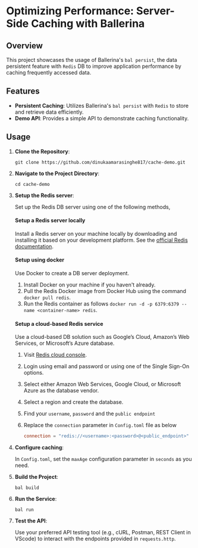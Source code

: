 # Optimizing Performance: Server-Side Caching with Ballerina

## Overview

This project showcases the usage of Ballerina's `bal persist`, the data persistent feature with `Redis` DB to improve application performance by caching frequently accessed data.

## Features

- **Persistent Caching**: Utilizes Ballerina's `bal persist` with `Redis` to store and retrieve data efficiently.
- **Demo API**: Provides a simple API to demonstrate caching functionality.

## Usage

1. **Clone the Repository**:
   ```
   git clone https://github.com/dinukaamarasinghe817/cache-demo.git
   ```

2. **Navigate to the Project Directory**:
   ```
   cd cache-demo
   ```

3. **Setup the Redis server**:
    
    Set up the Redis DB server using one of the following methods,
   #### Setup a Redis server locally

    Install a Redis server on your machine locally by downloading and installing it based on your development platform. See the [official Redis documentation](https://redis.io/download/).
  
    #### Setup using docker

    Use Docker to create a DB server deployment.
    1. Install Docker on your machine if you haven't already.
    2. Pull the Redis Docker image from Docker Hub using the command `docker pull redis`.
    3. Run the Redis container as follows `docker run -d -p 6379:6379 --name <container-name> redis`.

    #### Setup a cloud-based Redis service

    Use a cloud-based DB solution such as Google’s Cloud, Amazon’s Web Services, or Microsoft’s Azure database.
    1. Visit [Redis cloud console](https://app.redislabs.com).
    2. Login using email and password or using one of the Single Sign-On options.
    3. Select either Amazon Web Services, Google Cloud, or Microsoft Azure as the database vendor.
    4. Select a region and create the database.
    5. Find your `username`, `password` and the `public endpoint`
    6. Replace the `connection` parameter in `Config.toml` file as below
   
          ```toml
        connection = "redis://<username>:<password>@<public_endpoint>"

4. **Configure caching**:
   
   In `Config.toml`, set the `maxAge` configuration parameter in `seconds` as you need.

5. **Build the Project**:
   ```
   bal build
   ```

6. **Run the Service**:
   ```
   bal run
   ```

7. **Test the API**:
   
   Use your preferred API testing tool (e.g., cURL, Postman, REST Client in VScode) to interact with the endpoints provided in `requests.http`.
